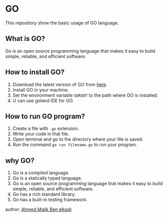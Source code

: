 # GO
This repository show the basic usage of GO language.

## What is GO?
Go is an open source programming language that makes it easy to build simple, reliable, and efficient software.

## How to install GO?
1. Download the latest version of GO from [here](https://golang.org/dl/).
2. Install GO in your machine.
3. Set the environment variable `GOROOT` to the path where GO is installed.
4. U can use goland IDE for GO.

## How to run GO program?
1. Create a file with `.go` extension.
2. Write your code in that file.
3. Open terminal and go to the directory where your file is saved.
4. Run the command `go run filename.go` to run your program.

## why GO?
1. Go is a compiled language.
2. Go is a statically typed language.
3. Go is an open source programming language that makes it easy to build simple, reliable, and efficient software.
4. Go has a rich standard library.
5. Go has a built-in testing framework.


author: [Ahmed Malik Ben elkadi](
https://www.linkedin.com/in/ahmed-malik-ben-elkadi-7b2b3a1b2/)